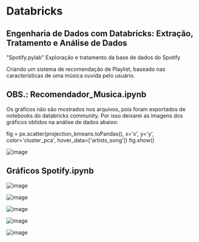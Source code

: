 # Databricks

## Engenharia de Dados com Databricks: Extração, Tratamento e Análise de Dados

"Spotify.pylab"
Exploração e tratamento da base de dados do Spotify


Criando um sistema de recomendação de Playlist, baseado nas características de uma música ouvida pelo usuário.

## OBS.: Recomendador_Musica.ipynb
Os gráficos não são mostrados nos arquivos, pois foram exportados de notebooks do databricks community. Por isso deixarei as imagens dos gráficos obtidos na análise de dados abaixo:

fig = px.scatter(projection_kmeans.toPandas(), x='x', y='y', color='cluster_pca', hover_data=['artists_song'])
fig.show()

![image](https://github.com/victorsa2/spotify_analytics/assets/141345545/4f75153c-cfac-4919-a084-44b2a1b57d11)

## Gráficos Spotify.ipynb

![image](https://github.com/victorsa2/spotify_analytics/assets/141345545/d3f806d9-015c-4f37-a0a2-da97132bded1)

![image](https://github.com/victorsa2/spotify_analytics/assets/141345545/d72becb1-964e-4388-b688-8a9bb2ea2f3e)

![image](https://github.com/victorsa2/spotify_analytics/assets/141345545/64dfa875-97cd-4004-9a40-8fbc27983b7f)

![image](https://github.com/victorsa2/spotify_analytics/assets/141345545/2ec58c78-0e0c-4118-a8d1-863542652022)

![image](https://github.com/victorsa2/spotify_analytics/assets/141345545/26929927-b8f4-4cf2-b311-d2be158a2dfe)
